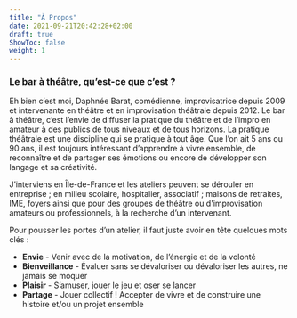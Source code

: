 ```yaml
---
title: "À Propos"
date: 2021-09-21T20:42:28+02:00
draft: true
ShowToc: false
weight: 1
---
```


### Le bar à théâtre, qu’est-ce que c’est ?
Eh bien c’est moi, Daphnée Barat, comédienne, improvisatrice depuis 2009 et intervenante en théâtre et en improvisation théâtrale depuis 2012. Le bar à théâtre, c’est l’envie de diffuser la pratique du théâtre et de l’impro en amateur à des publics de tous niveaux et de tous horizons. La pratique théâtrale est une discipline qui se pratique à tout âge. Que l’on ait 5 ans ou 90 ans, il est toujours intéressant d’apprendre à vivre ensemble, de reconnaître et de partager ses émotions ou encore de développer son langage et sa créativité. 

J’interviens en Île-de-France et les ateliers peuvent se dérouler en entreprise ; en milieu scolaire, hospitalier, associatif ; maisons de retraites, IME, foyers ainsi que pour des groupes de théâtre ou d'improvisation amateurs ou professionnels, à la recherche d’un intervenant.

Pour pousser les portes d’un atelier, il faut juste avoir en tête quelques mots clés :
- **Envie** - Venir avec de la motivation, de l’énergie et de la volonté
- **Bienveillance** - Évaluer sans se dévaloriser ou dévaloriser les autres, ne jamais se moquer
- **Plaisir** - S’amuser, jouer le jeu et oser se lancer
- **Partage** - Jouer collectif ! Accepter de vivre et de construire une histoire et/ou un projet ensemble